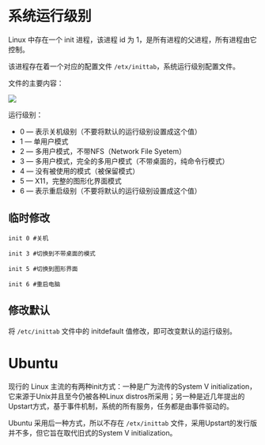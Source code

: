 # 系统运行级别

Linux 中存在一个 init 进程，该进程 id 为 1，是所有进程的父进程，所有进程由它控制。

该进程存在着一个对应的配置文件 `/etx/inittab`，系统运行级别配置文件。

文件的主要内容：

![](http://oss.xiefeng.tech/img/20210414134935.jpg)

运行级别：

- 0 — 表示关机级别（不要将默认的运行级别设置成这个值）
- 1 — 单用户模式
- 2 — 多用户模式，不带NFS（Network File Syetem）
- 3 — 多用户模式，完全的多用户模式（不带桌面的，纯命令行模式）
- 4 — 没有被使用的模式（被保留模式）
- 5 — X11，完整的图形化界面模式
- 6 — 表示重启级别（不要将默认的运行级别设置成这个值）

## 临时修改

```shell
init 0 #关机

init 3 #切换到不带桌面的模式

init 5 #切换到图形界面

init 6 #重启电脑
```

## 修改默认

将 `/etc/inittab` 文件中的 initdefault 值修改，即可改变默认的运行级别。

# Ubuntu

现行的 Linux 主流的有两种init方式：一种是广为流传的System V initialization，它来源于Unix并且至今仍被各种Linux distros所采用；另一种是近几年提出的Upstart方式，基于事件机制，系统的所有服务，任务都是由事件驱动的。

Ubuntu 采用后一种方式，所以不存在 `/etx/inittab` 文件，采用Upstart的发行版并不多，但它旨在取代旧式的System V initialization。